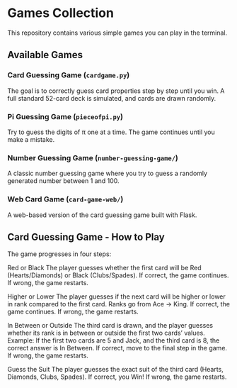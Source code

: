 # Games Collection

This repository contains various simple games you can play in the terminal.

## Available Games

### Card Guessing Game (`cardgame.py`)
The goal is to correctly guess card properties step by step until you win.
A full standard 52-card deck is simulated, and cards are drawn randomly.

### Pi Guessing Game (`pieceofpi.py`)
Try to guess the digits of π one at a time. The game continues until you make a mistake.

### Number Guessing Game (`number-guessing-game/`)
A classic number guessing game where you try to guess a randomly generated number between 1 and 100.

### Web Card Game (`card-game-web/`)
A web-based version of the card guessing game built with Flask.

## Card Guessing Game - How to Play
The game progresses in four steps:

Red or Black
The player guesses whether the first card will be Red (Hearts/Diamonds) or Black (Clubs/Spades).
If correct, the game continues. 
If wrong, the game restarts.

Higher or Lower
The player guesses if the next card will be higher or lower in rank compared to the first card.
Ranks go from Ace → King.
If correct, the game continues. 
If wrong, the game restarts.

In Between or Outside
The third card is drawn, and the player guesses whether its rank is in between or outside the first two cards’ values.
Example: If the first two cards are 5 and Jack, and the third card is 8, the correct answer is In Between.
If correct, move to the final step in the game. 
If wrong, the game restarts.

Guess the Suit
The player guesses the exact suit of the third card (Hearts, Diamonds, Clubs, Spades).
If correct, you Win!
If wrong, the game restarts.
